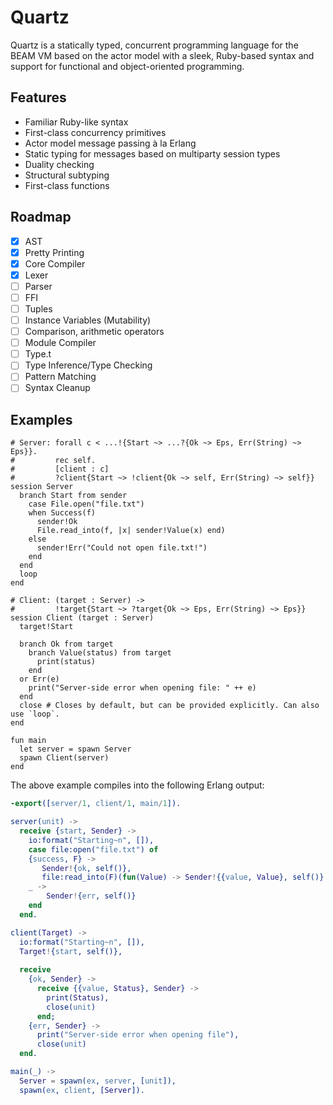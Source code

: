 # Quartz

Quartz is a statically typed, concurrent programming language for the BEAM VM based on the actor model with a sleek, Ruby-based syntax and support for functional and object-oriented programming.

## Features

* Familiar Ruby-like syntax
* First-class concurrency primitives
* Actor model message passing à la Erlang
* Static typing for messages based on multiparty session types
* Duality checking
* Structural subtyping
* First-class functions

## Roadmap

- [x] AST
- [x] Pretty Printing
- [x] Core Compiler
- [X] Lexer
- [ ] Parser
- [ ] FFI
- [ ] Tuples
- [ ] Instance Variables (Mutability)
- [ ] Comparison, arithmetic operators
- [ ] Module Compiler
- [ ] Type.t
- [ ] Type Inference/Type Checking
- [ ] Pattern Matching
- [ ] Syntax Cleanup

## Examples

```
# Server: forall c < ...!{Start ~> ...?{Ok ~> Eps, Err(String) ~> Eps}}.
#         rec self.
#         [client : c]
#         ?client{Start ~> !client{Ok ~> self, Err(String) ~> self}}
session Server
  branch Start from sender
    case File.open("file.txt")
    when Success(f)
      sender!Ok
      File.read_into(f, |x| sender!Value(x) end)
    else
      sender!Err("Could not open file.txt!")
    end
  end
  loop
end

# Client: (target : Server) ->
#         !target{Start ~> ?target{Ok ~> Eps, Err(String) ~> Eps}}
session Client (target : Server)
  target!Start

  branch Ok from target
    branch Value(status) from target
      print(status)
    end
  or Err(e)
    print("Server-side error when opening file: " ++ e)
  end
  close # Closes by default, but can be provided explicitly. Can also use `loop`.
end

fun main
  let server = spawn Server
  spawn Client(server)
end
```

The above example compiles into the following Erlang output:

```erlang
-export([server/1, client/1, main/1]).

server(unit) ->
  receive {start, Sender} ->
    io:format("Starting~n", []),
    case file:open("file.txt") of
    {success, F} ->
       Sender!{ok, self()},
       file:read_into(F)(fun(Value) -> Sender!{{value, Value}, self()} end);
    _ ->
        Sender!{err, self()}
    end
  end.

client(Target) ->
  io:format("Starting~n", []),
  Target!{start, self()},
  
  receive
    {ok, Sender} ->
      receive {{value, Status}, Sender} ->
        print(Status),
        close(unit)
      end;
    {err, Sender} ->
      print("Server-side error when opening file"),
      close(unit)
  end.

main(_) ->
  Server = spawn(ex, server, [unit]),
  spawn(ex, client, [Server]).
```
